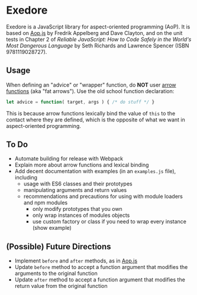 # Exedore

Exedore is a JavaScript library for aspect-oriented programming (AoP). It is based on [Aop.js][1] by Fredrik Appelberg and Dave Clayton, and on the unit tests in Chapter 2 of _Reliable JavaScript: How to Code Safely in the World's Most Dangerous Language_ by Seth Richards and Lawrence Spencer (ISBN 9781119028727).

[1]: https://github.com/davedx/aop

## Usage

When defining an "advice" or "wrapper" function, do **NOT** user [arrow functions][2] (aka "fat arrows"). Use the old school function declaration:

```javascript
let advice = function( target, args ) { /* do stuff */ }
```

This is because arrow functions lexically bind the value of `this` to the contact where they are defined, which is the opposite of what we want in aspect-oriented programming.

[2]: https://developer.mozilla.org/en-US/docs/Web/JavaScript/Reference/Functions/Arrow_functions

## To Do

- Automate building for release with Webpack
- Explain more about arrow functions and lexical binding
- Add decent documentation with examples (in an `examples.js` file), including 
    - usage with ES6 classes and their prototypes
    - manipulating arguments and return values
    - recommendations and precautions for using with module loaders and npm modules
        - only modify prototypes that you own
        - only wrap instances of modules objects
        - use custom factory or class if you need to wrap every instance (show example) 

## (Possible) Future Directions

- Implement `before` and `after` methods, as in [Aop.js][1]
- Update `before` method to accept a function argument that modifies the arguments to the original function
- Update `after` method to accept a function argument that modifies the return value from the original function
